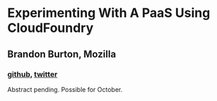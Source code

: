 # Experimenting With A PaaS Using CloudFoundry
## Brandon Burton, Mozilla
### [github](https://github.com/solarce), [twitter](https://twitter.com/solarce)

Abstract pending.  Possible for October.
